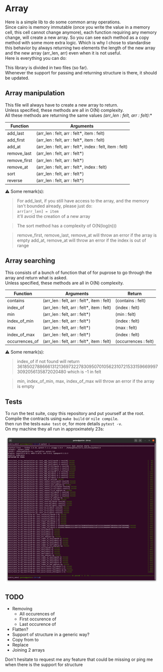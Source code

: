 #  Array

Here is a simple lib to do some common array operations.  
Since cairo is memory immutable (once you write the value in a memory cell, this cell cannot  change anymore), each function requiring any memory change, will create a new array. So you can see each method as a copy method with some more extra logic.
Which is why I chose to standardise  this behavior by  always returning two elements the length of the new  array and the new array (arr_len, arr) even when it is not useful.  
Here is everything you can do:  

This library is divided in two files (so far).  
Whenever the support for passing and returning structure is there, it  should be updated.

## Array manipulation

This file will always have to create a new array to return.  
Unless specified, these methods are all in O(N) complexity.  
All these methods are returning the same values 
**(arr_len : felt, arr : felt*):**  

| Function | Arguments |
| ------ | ----------- |
| add_last | (arr_len : felt, arr : felt*, item : felt) |
| add_first | (arr_len : felt, arr : felt*, item : felt)  |
| add_at | (arr_len : felt, arr : felt*, index : felt, item : felt) |
| remove_last | (arr_len : felt, arr : felt*) |
| remove_first | (arr_len : felt, arr : felt*) |
| remove_at | (arr_len : felt, arr : felt*, index : felt) |
| sort | (arr_len : felt, arr : felt*) |
| reverse | (arr_len : felt, arr : felt*) |

⚠️ Some remark(s):   
> For add_last, if you still have access to the array, and the memory isn't bounded already, please just do:  
 `arr[arr_len] = item`  
 it'll avoid the creation of a new array  

> The sort method has a complexity of O(N(log(n)))  


> remove_first, remove_last, remove_at will throw an error if the array is empty
> add_at, remove_at will throw an error if the index is out of range

## Array searching
This consists of a bunch of function that of for puprose to go through the array and return what is asked.  
Unless specified, these methods are all in O(N) complexity.  


| Function | Arguments | Return |
| ------ | ----------- | ------ | 
| contains | (arr_len : felt, arr : felt*, item : felt) | (contains : felt) | 
| index_of | (arr_len : felt, arr : felt*, item : felt) | (index : felt) | 
| min | (arr_len : felt, arr : felt*) | (min : felt) | 
| index_of_min | (arr_len : felt, arr : felt*) | (index : felt) | 
| max | (arr_len : felt, arr : felt*) | (max : felt) |
| index_of_max | (arr_len : felt, arr : felt*) | (index : felt) |
| occurrences_of | (arr_len : felt, arr : felt*, item : felt) | (occurrences : felt) |

⚠️ Some remark(s):   
> index_of if  not found will return 3618502788666131213697322783095070105623107215331596699973092056135872020480 which is -1 in felt

> min, index_of_min, max, index_of_max will throw an error if the array is empty

## Tests

To run the test suite, copy this repository and put yourself at the root.  
Compile the contracts using `make build` or `nile compile`.  
then run the tests `make test` or, for more details `pytest -v`.   
On my machine they all run in approximately 23s:  

![Test results](./images/tests.png)

## TODO

 - Removing 
    * All occurences of
    * First occurence of
    * Last occurence of 
 - Flatten?  
 - Support of structure in a generic way?
 - Copy from to 
 - Replace 
 - Joining 2 arrays 

Don't hesitate to request me any feature that could be missing or ping me when there is the support for structure